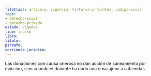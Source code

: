 ```yaml
---
fileClass: articulo, vigencia, historia-y-fuentes, codigo-civil
tags:
- derecho-civil
- derecho-privado
estado: vigente
tipo: inciso
libro:
titulo:
parrafo:
corriente-juridica:
---
```

Las donaciones con causa onerosa no dan acción de saneamiento por evicción, sino cuando el donante ha dado una cosa ajena a sabiendas.